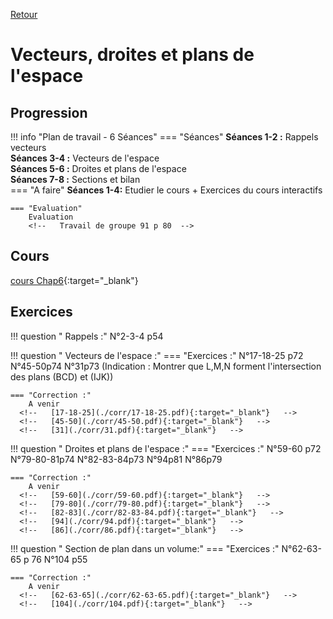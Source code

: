 [Retour](../../Chap.md)
# Vecteurs, droites et plans de l'espace

## Progression
!!! info "Plan de travail - 6 Séances"
    === "Séances" 
        **Séances 1-2 :** Rappels vecteurs  
        **Séances 3-4 :** Vecteurs de l'espace  
        **Séances 5-6 :** Droites et plans de l'espace  
        **Séances 7-8 :** Sections et bilan   
    === "A faire"
        **Séances 1-4:** Etudier le cours + Exercices du cours interactifs  
    
    === "Evaluation"  
        Evaluation 
        <!--   Travail de groupe 91 p 80  -->
    
## Cours 
[cours Chap6](./Cours-Chap6.pdf){:target="_blank"}

## Exercices 

        
!!! question " Rappels :"
    N°2-3-4 p54    

!!! question " Vecteurs de l'espace  :"
    === "Exercices :" 
        N°17-18-25 p72 
        N°45-50p74
        N°31p73 (Indication : Montrer que L,M,N forment l'intersection des plans (BCD) et (IJK))  
        
    === "Correction :" 
        A venir
      <!--   [17-18-25](./corr/17-18-25.pdf){:target="_blank"}   -->
      <!--   [45-50](./corr/45-50.pdf){:target="_blank"}   -->
      <!--   [31](./corr/31.pdf){:target="_blank"}   -->

!!! question " Droites et plans de l'espace  :"
    === "Exercices :" 
        N°59-60 p72 
        N°79-80-81p74
        N°82-83-84p73 
        N°94p81
        N°86p79
        
    === "Correction :" 
        A venir
      <!--   [59-60](./corr/59-60.pdf){:target="_blank"}   -->
      <!--   [79-80](./corr/79-80.pdf){:target="_blank"}   -->
      <!--   [82-83](./corr/82-83-84.pdf){:target="_blank"}   -->
      <!--   [94](./corr/94.pdf){:target="_blank"}   -->
      <!--   [86](./corr/86.pdf){:target="_blank"}   -->


!!! question " Section de plan dans un volume:"
    === "Exercices :" 
        N°62-63-65 p 76
        N°104 p55
        
    === "Correction :" 
        A venir
      <!--   [62-63-65](./corr/62-63-65.pdf){:target="_blank"}   -->
      <!--   [104](./corr/104.pdf){:target="_blank"}   -->

      
